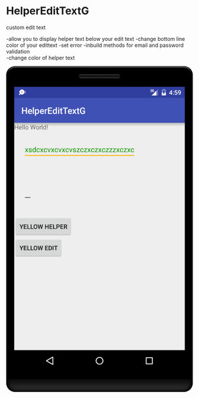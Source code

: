 # HelperEditTextG
custom edit text

-allow you to display helper text below your edit text 
-change bottom line color of your edittext 
-set error 
-inbuild methods for email and password validation  
-change color of helper text



![alt tag](https://github.com/Gaganjdeep/HelperEditTextG/blob/master/device-2016-06-29-165953.png)
